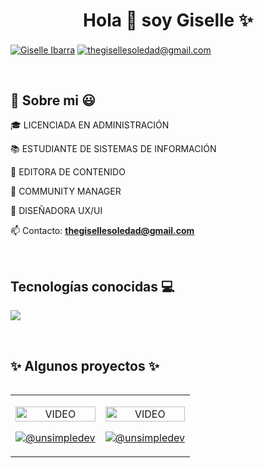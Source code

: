 <h1 align="center">Hola 👋  soy Giselle ✨ </h1> 

<p align="left">
<a href="https://www.linkedin.com/in/giselle-ibarra" target="blank"><img align="center" src="https://img.shields.io/badge/LinkedIn-0077B5?style=for-the-badge&logo=linkedin&logoColor=white" alt="Giselle Ibarra"/></a>
<a href = "mailto:thegisellesoledad@gmail.com" target="blank"><img align="center" src="https://img.shields.io/badge/Gmail-D14836?style=for-the-badge&logo=gmail&logoColor=white" alt="thegisellesoledad@gmail.com"  /></a>
  </p>
<br>
<h2> 🌸 Sobre mi 😃</h2>
<!--Intro start-->

<p align="left">
🎓 LICENCIADA EN ADMINISTRACIÓN

📚 ESTUDIANTE DE SISTEMAS DE INFORMACIÓN 

🎥 EDITORA DE CONTENIDO 

🎯 COMMUNITY MANAGER

🎨 DISEÑADORA UX/UI

📫 Contacto: **thegisellesoledad@gmail.com**
<!--Intro end-->
  </p>
<br>

<h2 >Tecnologías conocidas 💻 </h2>
<!--tech stack icons-->
<p align="left">
  <a href="https://skillicons.dev">
    <img src="https://skillicons.dev/icons?i=css,html,js,py,github,eclipse,vscode,ai,ps,pr,figma&perline=12" />
  </a>
</p>
<br>
<!-------------------------->
<div id="proyectos">
<h2 >✨ Algunos proyectos ✨ </h2>

<table align="left" >
<tr border="none">
  <td width="50%" align="center">
    <p align="center">
     <a href="https://gisellesoledad.github.io/tprickandmorty" title="Go to Source">
        <img align="center" width=100% src="https://raw.githubusercontent.com/unsimpledev/unsimpledev/main/assets/smsgateway.webp"   alt="VIDEO" /></a>
      </p>
    <p align="center">
      <a href="https://github.com/gisellesoledad/tprickandmorty" target="blank"><img align="center" src="https://img.shields.io/badge/GitHub-100000?style=for-the-badge&logo=github&logoColor=white" alt="@unsimpledev" /></a>
    </p>       
</td>
<td width="50%" align="center">
    <p align="center">
     <a href="https://gisellesoledad.github.io/Porfolio" title="Go to Source">
        <img align="center" width=100% src="https://raw.githubusercontent.com/unsimpledev/unsimpledev/main/assets/notifandroid.webp"   alt="VIDEO" /></a>
      </p>
    <p align="center">
      <a href="https://github.com/gisellesoledad/Porfolio" target="blank"><img align="center" src="https://img.shields.io/badge/GitHub-100000?style=for-the-badge&logo=github&logoColor=white" alt="@unsimpledev" /></a>
    </p>       
</td>
  
  
</tr>
</table>
  </div>

    


